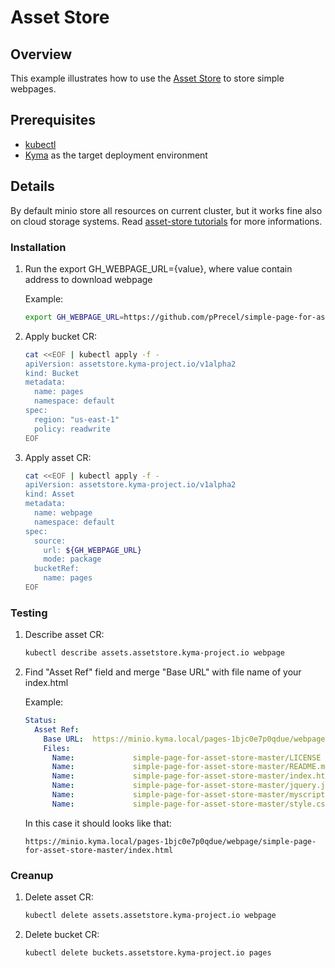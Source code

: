 # Asset Store

## Overview

This example illustrates how to use the [Asset Store](https://kyma-project.io/docs/1.5/components/asset-store/) to store simple webpages.

## Prerequisites

- [kubectl](https://kubernetes.io/docs/tasks/tools/install-kubectl/)
- [Kyma](https://kyma-project.io/docs/) as the target deployment environment

## Details

By default minio store all resources on current cluster, but it works fine also on cloud storage systems. Read [asset-store tutorials](https://kyma-project.io/docs/components/asset-store#tutorials-tutorials) for more informations.

### Installation

1. Run the export GH_WEBPAGE_URL={value}, where value contain address to download webpage

    Example:

    ```bash
    export GH_WEBPAGE_URL=https://github.com/pPrecel/simple-page-for-asset-store/archive/master.zip
    ```

2. Apply bucket CR:

    ```bash
    cat <<EOF | kubectl apply -f -
    apiVersion: assetstore.kyma-project.io/v1alpha2
    kind: Bucket
    metadata:
      name: pages
      namespace: default
    spec:
      region: "us-east-1"
      policy: readwrite
    EOF
    ```

3. Apply asset CR:

    ```bash
    cat <<EOF | kubectl apply -f -
    apiVersion: assetstore.kyma-project.io/v1alpha2
    kind: Asset
    metadata:
      name: webpage
      namespace: default
    spec:
      source:
        url: ${GH_WEBPAGE_URL}
        mode: package
      bucketRef:
        name: pages
    EOF
    ```

### Testing

1. Describe asset CR:

    ```bash
    kubectl describe assets.assetstore.kyma-project.io webpage
    ```

2. Find "Asset Ref" field and merge "Base URL" with file name of your index.html

    Example:

    ```yaml
    Status:
      Asset Ref:
        Base URL:  https://minio.kyma.local/pages-1bjc0e7p0qdue/webpage
        Files:
          Name:             simple-page-for-asset-store-master/LICENSE
          Name:             simple-page-for-asset-store-master/README.md
          Name:             simple-page-for-asset-store-master/index.html
          Name:             simple-page-for-asset-store-master/jquery.js
          Name:             simple-page-for-asset-store-master/myscript.js
          Name:             simple-page-for-asset-store-master/style.css
    ```

    In this case it should looks like that:

    ```url
    https://minio.kyma.local/pages-1bjc0e7p0qdue/webpage/simple-page-for-asset-store-master/index.html
    ```

### Creanup

1. Delete asset CR:

    ```bash
    kubectl delete assets.assetstore.kyma-project.io webpage
    ```

2. Delete bucket CR:

    ```bash
    kubectl delete buckets.assetstore.kyma-project.io pages
    ```
